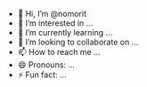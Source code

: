 - 👋 Hi, I’m @nomorit
- 👀 I’m interested in ...
- 🌱 I’m currently learning ...
- 💞️ I’m looking to collaborate on ...
- 📫 How to reach me ...
- 😄 Pronouns: ...
- ⚡ Fun fact: ...

<!---
nomorit/nomorit is a ✨ special ✨ repository because its `README.md` (this file) appears on your GitHub profile.
You can click the Preview link to take a look at your changes.
--->

